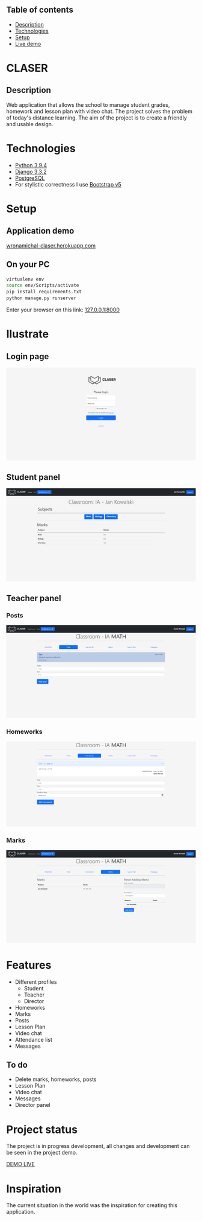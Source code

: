 ## Table of contents
* [Description](#Description)
* [Technologies](#technologies)
* [Setup](#setup)
* [Live demo](#application-demo)

# CLASER
## Description
Web application that allows the school to
manage student grades, homework and
lesson plan with video chat. The project solves 
the problem of today's distance learning. 
The aim of the project is to create a friendly and usable design.

# Technologies
* [Python 3.9.4](https://www.python.org/)
* [Django 3.3.2](https://www.djangoproject.com/)
* [PostgreSQL](https://www.postgresql.org/)
* For stylistic correctness I use [Bootstrap v5](https://getbootstrap.com/)

# Setup
## Application demo
[wronamichal-claser.herokuapp.com](https://wronamichal-claser.herokuapp.com/)

## On your PC
```bash
virtualenv env
source env/Scripts/activate
pip install requirements.txt
python manage.py runserver

```
Enter your browser on this link: [127.0.0.1:8000](http://127.0.0.1:8000/)

# Ilustrate

## Login page
![Login page](images_readme/login_page.PNG)

## Student panel
![Student panel](images_readme/student_panel.PNG)

## Teacher panel
### Posts
![Student panel](images_readme/teacher_panel_posts.PNG)

### Homeworks
![Student panel](images_readme/teacher_panel_homework.PNG)

### Marks
![Student panel](images_readme/teacher_panel_marks.PNG)

# Features
- Different profiles
  - Student
  - Teacher
  - Director
- Homeworks
- Marks
- Posts
- Lesson Plan
- Video chat
- Attendance list
- Messages

## To do
- Delete marks, homeworks, posts
- Lesson Plan
- Video chat
- Messages
- Director panel

# Project status
The project is in progress development, all changes and development can be seen in the project demo.

[DEMO LIVE](https://wronamichal-claser.herokuapp.com/)

# Inspiration
The current situation in the world was the inspiration for creating this application.





